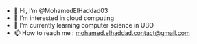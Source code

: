 - 👋 Hi, I’m @MohamedElHaddad03
- 👀 I’m interested in cloud computing
- 🌱 I’m currently learning computer science in UBO
- 📫 How to reach me : mohamed.elhaddad.contact@gmail.com

<!---
MohamedElHaddad03/MohamedElHaddad03 is a ✨ special ✨ repository because its `README.md` (this file) appears on your GitHub profile.
You can click the Preview link to take a look at your changes.
--->
